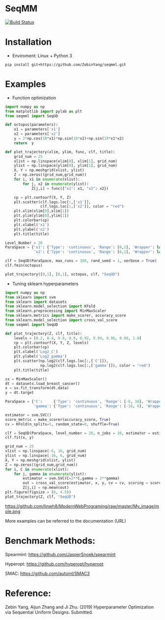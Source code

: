 # SeqMM

[![Build Status](https://travis-ci.com/ZebinYang/seqmml.svg?branch=master)](https://travis-ci.com/ZebinYang/seqmml.svg?branch=master)

# Installation

- Enviroment: Linux + Python 3

```sheel
pip install git+https://github.com/ZebinYang/seqmml.git
```

# Examples

- Function optimization

```python 
import numpy as np 
from matplotlib import pylab as plt
from seqmml import SeqUD

def octopus(parameters):
    x1 = parameters['x1']
    x2 = parameters['x2']
    y = 2*np.cos(10*x1)*np.sin(10*x2)+np.sin(10*x1*x2)
    return  y

def plot_trajectory(xlim, ylim, func, clf, title):
    grid_num = 25
    xlist = np.linspace(xlim[0], xlim[1], grid_num)
    ylist = np.linspace(ylim[0], ylim[1], grid_num)
    X, Y = np.meshgrid(xlist, ylist)
    Z = np.zeros((grid_num,grid_num))
    for i, x1 in enumerate(xlist):
        for j, x2 in enumerate(ylist):
            Z[j,i] = func({"x1": x1, "x2": x2})

    cp = plt.contourf(X, Y, Z)
    plt.scatter(clf.logs.loc[:,['x1']], 
                clf.logs.loc[:,['x2']], color = "red")
    plt.xlim(xlim[0],xlim[1])
    plt.ylim(ylim[0],ylim[1])
    plt.colorbar(cp)
    plt.xlabel('x1')
    plt.ylabel('x2')
    plt.title(title)

Level_Number = 20
ParaSpace = {'x1': {'Type': 'continuous', 'Range': [0,1], 'Wrapper': lambda x: x}, 
             'x2': {'Type': 'continuous', 'Range': [0,1], 'Wrapper': lambda x: x}}

clf = SeqUD(ParaSpace, max_runs = 100, rand_seed = 1, verbose = True)
clf.fmin(octopus)

plot_trajectory([0,1], [0,1], octopus, clf, "SeqUD")
```

- Tuning sklearn hyperparameters
```python
import numpy as np
from sklearn import svm
from sklearn import datasets
from sklearn.model_selection import KFold 
from sklearn.preprocessing import MinMaxScaler
from sklearn.metrics import make_scorer, accuracy_score
from sklearn.model_selection import cross_val_score
from seqmml import SeqUD

def plot_trajectory(Z, clf, title):
    levels = [0.2, 0.4, 0.8, 0.9, 0.92, 0.94, 0.96, 0.98, 1.0]
    cp = plt.contourf(X, Y, Z, levels)
    plt.colorbar(cp)
    plt.xlabel('Log2_C')
    plt.ylabel('Log2_gamma')
    plt.scatter(np.log2(clf.logs.loc[:,['C']]), 
                np.log2(clf.logs.loc[:,['gamma']]), color = "red")
    plt.title(title)

sx = MinMaxScaler()
dt = datasets.load_breast_cancer()
x = sx.fit_transform(dt.data)
y = dt.target

ParaSpace = {'C':     {'Type': 'continuous', 'Range': [-6, 16], 'Wrapper': np.exp2}, 
             'gamma': {'Type': 'continuous', 'Range': [-16, 6], 'Wrapper': np.exp2}}

estimator = svm.SVC()
score_metric = make_scorer(accuracy_score, True)
cv = KFold(n_splits=5, random_state=0, shuffle=True)

clf = SeqUD(ParaSpace, level_number = 20, n_jobs = 10, estimator = estimator, cv = cv, scoring = score_metric, refit = True, verbose = True)
clf.fit(x, y)

grid_num = 25
xlist = np.linspace(-6, 16, grid_num)
ylist = np.linspace(-16, 6, grid_num)
X, Y = np.meshgrid(xlist, ylist)
Z = np.zeros((grid_num,grid_num))
for i, C in enumerate(xlist):
    for j, gamma in enumerate(ylist):
        estimator = svm.SVC(C=2**C,gamma = 2**gamma)
        out = cross_val_score(estimator, x, y, cv = cv, scoring = score_metric)
        Z[j,i] = np.mean(out)
plt.figure(figsize = (6, 4.5))
plot_trajectory(Z, clf, "SeqUD")
```

https://github.com/linwh8/ModernWebPrograming/raw/master/My_image/mole.png


More examples can be referred to the documentation (URL)


# Benchmark Methods:

Spearmint: https://github.com/JasperSnoek/spearmint

Hyperopt: https://github.com/hyperopt/hyperopt

SMAC: https://github.com/automl/SMAC3


# Reference:
Zebin Yang, Aijun Zhang and Ji Zhu. (2019) Hyperparameter Optimization via Sequential Uniform Designs. Submitted. 
